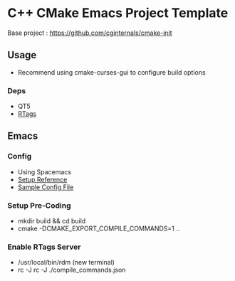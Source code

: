 # C++ CMake Emacs Project Template
Base project : https://github.com/cginternals/cmake-init

## Usage
* Recommend using cmake-curses-gui to configure build options

### Deps
* QT5
* [RTags](https://skebanga.github.io/rtags-with-cmake-in-spacemacs/)

## Emacs
### Config
* Using Spacemacs
* [Setup Reference](https://www.youtube.com/watch?v=OjbkCEkboA8)
* [Sample Config File](https://github.com/angrydexterous/home) 
### Setup Pre-Coding
* mkdir build && cd build
* cmake -DCMAKE_EXPORT_COMPILE_COMMANDS=1 ..
### Enable RTags Server
* /usr/local/bin/rdm (new terminal)
* rc -J rc -J ./compile_commands.json

